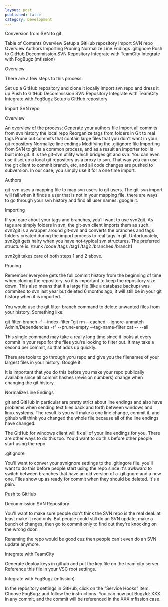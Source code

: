 ```yaml
---
layout: post
published: false
category: Development
---
```


Conversion from SVN to git

Table of Contents
Overview
Setup a GitHub repository
Import SVN repo
Overview
Authors
Importing
Pruning
Normalize Line Endings
.gitignore
Push to GitHub
Decommission SVN Repository
Integrate with TeamCity
Integrate with FogBugz (mfission)


Overview

There are a few steps to this process:

Set up a GitHub repository and clone it locally
Import svn repo and dress it up
Push to GitHub
Decommission SVN Repository
Integrate with TeamCity
Integrate with FogBugz
Setup a GitHub repository




Import SVN repo

Overview

An overview of the process:
Generate your authors file
Import all commits from svn history the local repo
Reorganize tags from folders in Git to real tags
Prune out commits that contain large files that you don't want in your git repository 
Normalize line endings
Modifying the .gitignore file
Importing from SVN to git is a common process, and as a result an importer tool is built into git.  It is the git-svn utility which bridges git and svn.   You can even use it set up a local git repository as a proxy to svn.  That way you can use the git client to commit branch, etc, and all code changes are pushed to subversion.  In our case, you simply use it for a one time import.

Authors

git-svn uses a mapping file to map svn users to git users.  The git-svn import will fail when it finds a user that is not in your mapping file.  there are ways to go through your svn history and find all user names.  google it.

Importing

If you care about your tags and branches, you'll want to use svn2git.  As tags are simply folders in svn, the git-svn client imports them as such.   svn2git is a wrapper around git-svn and converts the branches and tags folders created during the import process to real tags in git.   Unfortunately, svn2git gets hairy when you have not-typical svn structures.   The preferred structure is:
/trunk
   /code
/tags
  /tag1
  /tag2
/branches
  /branch1

svn2git takes care of both steps 1 and 2 above.

Pruning

Remember everyone gets the full commit history from the beginning of time when cloning the repository, so it is important to keep the repository size down.  This also means that if a large file (like a database backup) was commited to svn last year but deleted 6 months ago, it will still be in your git history when it is imported.   

You would use the git filter-branch command to delete unwanted files from your history.  Something like:

git filter-branch -f --index-filter "git rm --cached --ignore-unmatch Admin/Dependencies -r" --prune-empty --tag-name-filter cat -- --all

This single command may take a really long time since it looks at every commit in your repo for the files you're looking to filter out.  It may take a second per commit, so that adds up quickly.

There are tools to go through yoru repo and give you the filenames of your largest files in your history.  Google it.

It is important that you do this before you make your repo publically available since all commit hashes (revision numbers) change when changing the git history.

Normalize Line Endings

git and GitHub in particular are pretty strict about line endings and also have problems when sending text files back and forth between windows and linux systems.   The result is you will make a one line change, commit it, and github will think you changed the whole file because all of the line endings have changed.

The GitHub for windows client will fix all of your line endings for you.  There are other ways to do this too.  You'd want to do this before other people start using the repo.

.gitignore

You'll want to conver your svnignore settings to the .gitingore file.  you'll want to do this before people start using the repo since it's awkward to switch between branches that have an old version of a .gitignore and a new one.  Files show up as ready for commit when they should be deleted.  It's a pain.

Push to GitHub




Decommission SVN Repository

You'll want to make sure people don't think the SVN repo is the real deal.   at least make it read only.  But people could still do an SVN update, make a bunch of changes, then go to commit only to find out they're knocking on the wrong door.

Renaming the repo would be good cuz then people can't even do an SVN update anymore.

Integrate with TeamCity

Generate deploy keys in github and put the key file on the team city server.   Reference this file in your VSC root settings.

Integrate with FogBugz (mfission)

In the repository settings in GitHub, click on the "Service Hooks" item.  Choose FogBugz and follow the instructions.  You can now put BugzId: XXX in any commit, and the commit will be referenced in the XXX mfission case.